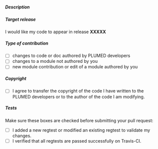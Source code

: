##### Description

<!-- describe here your pull request -->

##### Target release

<!-- please tell us where you would like your code to appear (e.g. v2.4): -->
I would like my code to appear in release __XXXXX__

##### Type of contribution

<!--
  Please select the type of your contribution among these:
  (Change [ ] to [X] to tick an option)
-->
- [ ] changes to code or doc authored by PLUMED developers
- [ ] changes to a module not authored by you
- [ ] new module contribution or edit of a module authored by you

##### Copyright

<!--
  In case you picked one of the first two choices
  MAKE SURE TO TICK ALSO THE FOLLOWING BOX
-->

- [ ] I agree to transfer the copyright of the code I have written to the PLUMED developers or to the author of the code I am modifying.

##### Tests

Make sure these boxes are checked before submitting your pull request:

- [ ] I added a new regtest or modified an existing regtest to validate my changes.
- [ ] I verified that all regtests are passed successfully on Travis-CI.
